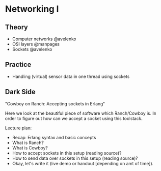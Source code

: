 Networking I
===

Theory
---

 + Computer networks @avelenko
 + OSI layers @manpages
 + Sockets @avelenko

Practice
---

 + Handling (virtual) sensor data in one thread using sockets

Dark Side
---

"Cowboy on Ranch: Accepting sockets in Erlang"

Here we look at the beautiful piece of software which Ranch/Cowboy is.
In order to figure out how can we accept a socket using this toolstack.

Lecture plan:

 + Recap: Erlang syntax and basic concepts
 + What is Ranch?
 + What is Cowboy?
 + How to accept sockets in this setup (reading source)?
 + How to send data over sockets in this setup (reading source)?
 + Okay, let's write it (live demo or handout [depending on amt of time]).
